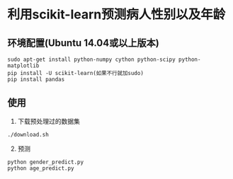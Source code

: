 # 利用scikit-learn预测病人性别以及年龄

## 环境配置(Ubuntu 14.04或以上版本)

```
sudo apt-get install python-numpy cython python-scipy python-matplotlib
pip install -U scikit-learn(如果不行就加sudo)
pip install pandas
```

## 使用
1. 下载预处理过的数据集

```./download.sh```

2. 预测

```
python gender_predict.py
python age_predict.py
```
